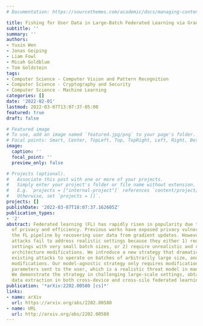 ```yaml
---
# Documentation: https://sourcethemes.com/academic/docs/managing-content/

title: Fishing for User Data in Large-Batch Federated Learning via Gradient Magnification
subtitle: ''
summary: ''
authors:
- Yuxin Wen
- Jonas Geiping
- Liam Fowl
- Micah Goldblum
- Tom Goldstein
tags:
- Computer Science - Computer Vision and Pattern Recognition
- Computer Science - Cryptography and Security
- Computer Science - Machine Learning
categories: []
date: '2022-02-01'
lastmod: 2022-03-07T13:07:37-05:00
featured: true
draft: false

# Featured image
# To use, add an image named `featured.jpg/png` to your page's folder.
# Focal points: Smart, Center, TopLeft, Top, TopRight, Left, Right, BottomLeft, Bottom, BottomRight.
image:
  caption: ''
  focal_point: ''
  preview_only: false

# Projects (optional).
#   Associate this post with one or more of your projects.
#   Simply enter your project's folder or file name without extension.
#   E.g. `projects = ["internal-project"]` references `content/project/deep-learning/index.md`.
#   Otherwise, set `projects = []`.
projects: []
publishDate: '2022-03-07T18:07:37.162605Z'
publication_types:
- '2'
abstract: Federated learning (FL) has rapidly risen in popularity due to its promise
  of privacy and efficiency. Previous works have exposed privacy vulnerabilities in
  the FL pipeline by recovering user data from gradient updates. However, existing
  attacks fail to address realistic settings because they either 1) require a `toy'
  settings with very small batch sizes, or 2) require unrealistic and conspicuous
  architecture modifications. We introduce a new strategy that dramatically elevates
  existing attacks to operate on batches of arbitrarily large size, and without architectural
  modifications. Our model-agnostic strategy only requires modifications to the model
  parameters sent to the user, which is a realistic threat model in many scenarios.
  We demonstrate the strategy in challenging large-scale settings, obtaining high-fidelity
  data extraction in both cross-device and cross-silo federated learning.
publication: '*arXiv:2202.00580 [cs]*'
links:
- name: arXiv
  url: https://arxiv.org/abs/2202.00580
- name: URL
  url: http://arxiv.org/abs/2202.00580
---
```


